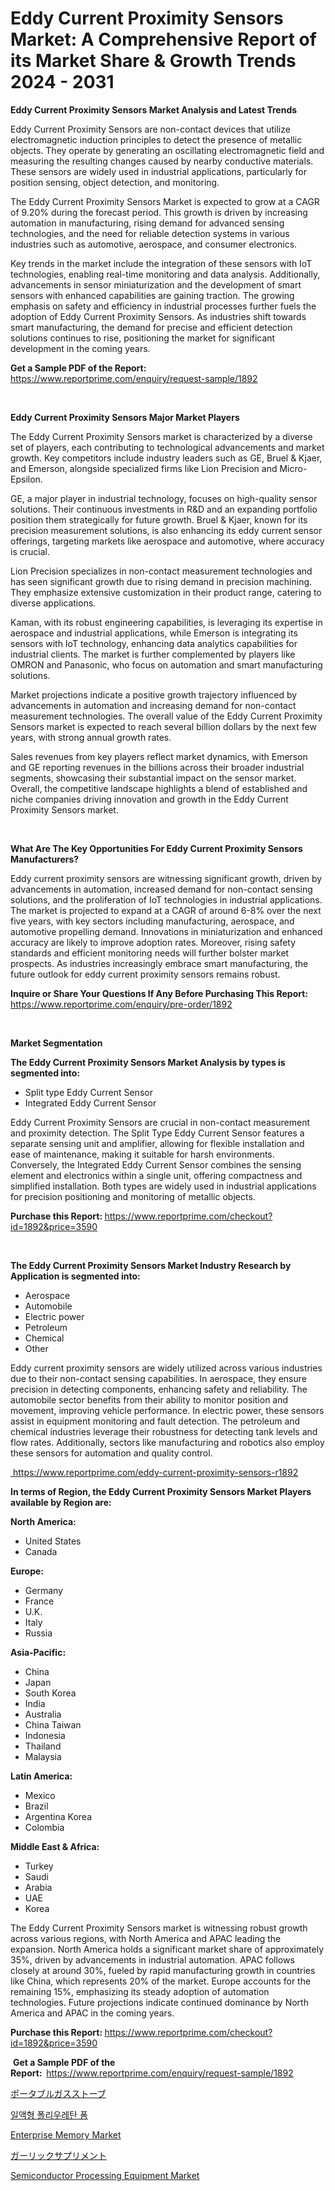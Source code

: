 <p><h1>Eddy Current Proximity Sensors Market: A Comprehensive Report of its Market Share & Growth Trends 2024 - 2031</h1></p><p><strong>Eddy Current Proximity Sensors Market Analysis and Latest Trends</strong></p>
<p><p>Eddy Current Proximity Sensors are non-contact devices that utilize electromagnetic induction principles to detect the presence of metallic objects. They operate by generating an oscillating electromagnetic field and measuring the resulting changes caused by nearby conductive materials. These sensors are widely used in industrial applications, particularly for position sensing, object detection, and monitoring.</p><p>The Eddy Current Proximity Sensors Market is expected to grow at a CAGR of 9.20% during the forecast period. This growth is driven by increasing automation in manufacturing, rising demand for advanced sensing technologies, and the need for reliable detection systems in various industries such as automotive, aerospace, and consumer electronics. </p><p>Key trends in the market include the integration of these sensors with IoT technologies, enabling real-time monitoring and data analysis. Additionally, advancements in sensor miniaturization and the development of smart sensors with enhanced capabilities are gaining traction. The growing emphasis on safety and efficiency in industrial processes further fuels the adoption of Eddy Current Proximity Sensors. As industries shift towards smart manufacturing, the demand for precise and efficient detection solutions continues to rise, positioning the market for significant development in the coming years.</p></p>
<p><strong>Get a Sample PDF of the Report:&nbsp;</strong> <a href="https://www.reportprime.com/enquiry/request-sample/1892">https://www.reportprime.com/enquiry/request-sample/1892</a></p>
<p>&nbsp;</p>
<p><strong>Eddy Current Proximity Sensors Major Market Players</strong></p>
<p><p>The Eddy Current Proximity Sensors market is characterized by a diverse set of players, each contributing to technological advancements and market growth. Key competitors include industry leaders such as GE, Bruel & Kjaer, and Emerson, alongside specialized firms like Lion Precision and Micro-Epsilon.</p><p>GE, a major player in industrial technology, focuses on high-quality sensor solutions. Their continuous investments in R&D and an expanding portfolio position them strategically for future growth. Bruel & Kjaer, known for its precision measurement solutions, is also enhancing its eddy current sensor offerings, targeting markets like aerospace and automotive, where accuracy is crucial. </p><p>Lion Precision specializes in non-contact measurement technologies and has seen significant growth due to rising demand in precision machining. They emphasize extensive customization in their product range, catering to diverse applications.</p><p>Kaman, with its robust engineering capabilities, is leveraging its expertise in aerospace and industrial applications, while Emerson is integrating its sensors with IoT technology, enhancing data analytics capabilities for industrial clients. The market is further complemented by players like OMRON and Panasonic, who focus on automation and smart manufacturing solutions.</p><p>Market projections indicate a positive growth trajectory influenced by advancements in automation and increasing demand for non-contact measurement technologies. The overall value of the Eddy Current Proximity Sensors market is expected to reach several billion dollars by the next few years, with strong annual growth rates.</p><p>Sales revenues from key players reflect market dynamics, with Emerson and GE reporting revenues in the billions across their broader industrial segments, showcasing their substantial impact on the sensor market. Overall, the competitive landscape highlights a blend of established and niche companies driving innovation and growth in the Eddy Current Proximity Sensors market.</p></p>
<p>&nbsp;</p>
<p><strong>What Are The Key Opportunities For Eddy Current Proximity Sensors Manufacturers?</strong></p>
<p><p>Eddy current proximity sensors are witnessing significant growth, driven by advancements in automation, increased demand for non-contact sensing solutions, and the proliferation of IoT technologies in industrial applications. The market is projected to expand at a CAGR of around 6-8% over the next five years, with key sectors including manufacturing, aerospace, and automotive propelling demand. Innovations in miniaturization and enhanced accuracy are likely to improve adoption rates. Moreover, rising safety standards and efficient monitoring needs will further bolster market prospects. As industries increasingly embrace smart manufacturing, the future outlook for eddy current proximity sensors remains robust.</p></p>
<p><strong>Inquire or Share Your Questions If Any Before Purchasing This Report:</strong> <a href="https://www.reportprime.com/enquiry/pre-order/1892">https://www.reportprime.com/enquiry/pre-order/1892</a></p>
<p>&nbsp;</p>
<p><strong>Market Segmentation</strong></p>
<p><strong>The Eddy Current Proximity Sensors Market Analysis by types is segmented into:</strong></p>
<p><ul><li>Split type Eddy Current Sensor</li><li>Integrated Eddy Current Sensor</li></ul></p>
<p><p>Eddy Current Proximity Sensors are crucial in non-contact measurement and proximity detection. The Split Type Eddy Current Sensor features a separate sensing unit and amplifier, allowing for flexible installation and ease of maintenance, making it suitable for harsh environments. Conversely, the Integrated Eddy Current Sensor combines the sensing element and electronics within a single unit, offering compactness and simplified installation. Both types are widely used in industrial applications for precision positioning and monitoring of metallic objects.</p></p>
<p><strong>Purchase this Report:&nbsp;</strong><a href="https://www.reportprime.com/checkout?id=1892&price=3590">https://www.reportprime.com/checkout?id=1892&price=3590</a></p>
<p>&nbsp;</p>
<p><strong>The Eddy Current Proximity Sensors Market Industry Research by Application is segmented into:</strong></p>
<p><ul><li>Aerospace</li><li>Automobile</li><li>Electric power</li><li>Petroleum</li><li>Chemical</li><li>Other</li></ul></p>
<p><p>Eddy current proximity sensors are widely utilized across various industries due to their non-contact sensing capabilities. In aerospace, they ensure precision in detecting components, enhancing safety and reliability. The automobile sector benefits from their ability to monitor position and movement, improving vehicle performance. In electric power, these sensors assist in equipment monitoring and fault detection. The petroleum and chemical industries leverage their robustness for detecting tank levels and flow rates. Additionally, sectors like manufacturing and robotics also employ these sensors for automation and quality control.</p></p>
<p><a href="https://www.reportprime.com/eddy-current-proximity-sensors-r1892">&nbsp;https://www.reportprime.com/eddy-current-proximity-sensors-r1892</a></p>
<p><strong>In terms of Region, the Eddy Current Proximity Sensors Market Players available by Region are:</strong></p>
<p>
    <p> <strong> North America: </strong>
        <ul>
            <li>United States</li>
            <li>Canada</li>
        </ul>
        </p> 
    <p> <strong> Europe: </strong>
        <ul>
            <li>Germany</li>
            <li>France</li>
            <li>U.K.</li>
            <li>Italy</li>
            <li>Russia</li>
        </ul>
        </p> 
    <p> <strong> Asia-Pacific: </strong>
        <ul>
            <li>China</li>
            <li>Japan</li>
            <li>South Korea</li>
            <li>India</li>
            <li>Australia</li>
            <li>China Taiwan</li>
            <li>Indonesia</li>
            <li>Thailand</li>
            <li>Malaysia</li>
        </ul>
        </p> 
    <p> <strong> Latin America: </strong>
        <ul>
            <li>Mexico</li>
            <li>Brazil</li>
            <li>Argentina Korea</li>
            <li>Colombia</li>
        </ul>
        </p> 
    <p> <strong> Middle East & Africa: </strong>
        <ul>
            <li>Turkey</li>
            <li>Saudi</li>
            <li>Arabia</li>
            <li>UAE</li>
            <li>Korea</li>
        </ul>
    </p>
    </p>
<p><p>The Eddy Current Proximity Sensors market is witnessing robust growth across various regions, with North America and APAC leading the expansion. North America holds a significant market share of approximately 35%, driven by advancements in industrial automation. APAC follows closely at around 30%, fueled by rapid manufacturing growth in countries like China, which represents 20% of the market. Europe accounts for the remaining 15%, emphasizing its steady adoption of automation technologies. Future projections indicate continued dominance by North America and APAC in the coming years.</p></p>
<p><strong>Purchase this Report: </strong><a href="https://www.reportprime.com/checkout?id=1892&price=3590">https://www.reportprime.com/checkout?id=1892&price=3590</a></p>
<p>&nbsp;<strong>Get a Sample PDF of the Report:&nbsp;&nbsp;</strong><a href="https://www.reportprime.com/enquiry/request-sample/1892">https://www.reportprime.com/enquiry/request-sample/1892</a></p>
<p><strong></strong></p>
<p><p><a href="https://medium.com/@erickbotsfortrd46766/%E3%83%9D%E3%83%BC%E3%82%BF%E3%83%96%E3%83%AB%E3%82%B9%E3%83%88%E3%83%BC%E3%83%96%E3%82%AC%E3%82%B9%E5%B8%82%E5%A0%B4%E8%AA%BF%E6%9F%BB%E3%83%AC%E3%83%9D%E3%83%BC%E3%83%88-2031%E5%B9%B4%E3%81%BE%E3%81%A7%E3%81%AE%E5%B8%82%E5%A0%B4%E8%A6%8F%E6%A8%A1%E3%81%A8%E5%8F%8E%E7%9B%8A%E5%88%86%E6%9E%90%E3%82%92%E6%8E%A2%E3%82%8B-%E3%83%9D%E3%83%BC%E3%82%BF%E3%83%96%E3%83%AB%E3%82%B9%E3%83%88%E3%83%BC%E3%83%96%E3%82%AC%E3%82%B9%E5%B8%82%E5%A0%B4%E3%81%AF%E5%B9%B4%E9%96%93%E5%B9%B3%E5%9D%87%E6%88%90%E9%95%B7%E7%8E%87-cagr-6-6-%E3%81%A7%E6%88%90%E9%95%B7%E3%81%97%E3%81%A6%E3%81%84%E3%81%BE%E3%81%99-891c08d4ed82">ポータブルガスストーブ</a></p><p><a href="https://medium.com/@darrelchjxmz/%EC%A0%84%EB%9E%B5%EC%A0%81-%EC%8B%9C%EC%9E%A5-%ED%86%B5%EC%B0%B0%EB%A0%A5-%EA%B8%80%EB%A1%9C%EB%B2%8C-%EC%9D%BC%EC%B2%B4%ED%98%95-%ED%8F%B4%EB%A6%AC%EC%9A%B0%EB%A0%88%ED%83%84-%ED%8F%BC-%EC%8B%9C%EC%9E%A5-%ED%99%98%EA%B2%BD-%ED%83%90%EC%83%89-2024-2031-fba674279b9b">일액형 폴리우레탄 폼</a></p><p><a href="https://issuu.com/reportprime-2/docs/enterprise-memory-market-size-2030._816ccaa561c5bf">Enterprise Memory Market</a></p><p><a href="https://medium.com/@erickbotsfortrd46766/%E3%83%8B%E3%83%B3%E3%83%8B%E3%82%AF%E3%82%B5%E3%83%97%E3%83%AA%E3%83%A1%E3%83%B3%E3%83%88%E5%B8%82%E5%A0%B4-%E3%82%B0%E3%83%AD%E3%83%BC%E3%83%90%E3%83%AB%E5%B8%82%E5%A0%B4%E3%82%B7%E3%82%A7%E3%82%A2%E3%81%A8%E3%83%A9%E3%83%B3%E3%82%AD%E3%83%B3%E3%82%B0-%E7%B7%8F%E5%90%88%E8%B2%A9%E5%A3%B2%E3%81%A8%E9%9C%80%E8%A6%81%E4%BA%88%E6%B8%AC2024%E5%B9%B4-2031%E5%B9%B4-2f83804a90eb">ガーリックサプリメント</a></p><p><a href="https://www.linkedin.com/pulse/semiconductor-processing-equipment-market-size-share-trends-qeprf?trackingId=qBMhHCVgRz%2BeU2jnWVuc8g%3D%3D">Semiconductor Processing Equipment Market</a></p></p>